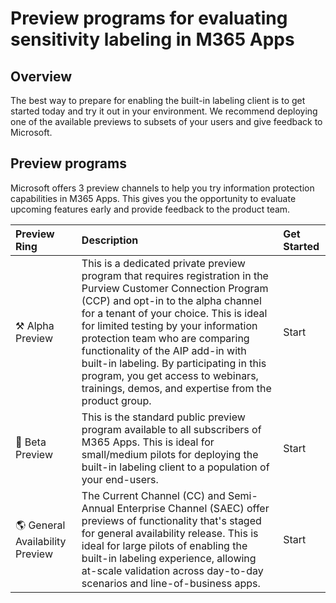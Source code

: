 # Preview programs for evaluating sensitivity labeling in M365 Apps

## Overview 
The best way to prepare for enabling the built-in labeling client is to get started today and try it out in your environment. We recommend deploying one of the available previews to subsets of your users and give feedback to Microsoft.

## Preview programs
Microsoft offers 3 preview channels to help you try information protection capabilities in M365 Apps. This gives you the opportunity to evaluate upcoming features early and provide feedback to the product team.

| Preview Ring | Description | Get Started |
|:----|:----|:----|
| ⚒️ Alpha Preview | This is a dedicated private preview program that requires registration in the Purview Customer Connection Program (CCP) and opt-in to the alpha channel for a tenant of your choice. This is ideal for limited testing by your information protection team who are comparing functionality of the AIP add-in with built-in labeling. By participating in this program,  you get access to webinars, trainings, demos, and expertise from the product group. | Start |
| 🧪 Beta Preview | This is the standard public preview program available to all subscribers of M365 Apps. This is ideal for small/medium pilots for deploying the built-in labeling client to a population of your end-users. | Start |
| 🌎 General Availability Preview | The Current Channel (CC) and Semi-Annual Enterprise Channel (SAEC) offer previews of functionality that's staged for general availability release. This is ideal for large pilots of enabling the built-in labeling experience, allowing at-scale validation across day-to-day scenarios and line-of-business apps. | Start |
